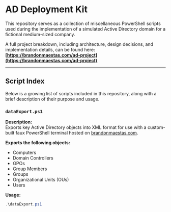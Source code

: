 # AD Deployment Kit

This repository serves as a collection of miscellaneous PowerShell scripts used during the implementation of a simulated Active Directory domain for a fictional medium-sized company.

A full project breakdown, including architecture, design decisions, and implementation details, can be found here:  
**[https://brandonmaestas.com/ad-project](https://brandonmaestas.com/ad-project)**

---

## Script Index

Below is a growing list of scripts included in this repository, along with a brief description of their purpose and usage.

### `dataExport.ps1`

**Description:**  
Exports key Active Directory objects into XML format for use with a custom-built faux PowerShell terminal hosted on [brandonmaestas.com](https://brandonmaestas.com/ad-project).

**Exports the following objects:**
- Computers
- Domain Controllers
- GPOs
- Group Members
- Groups
- Organizational Units (OUs)
- Users

**Usage:**
```powershell
.\dataExport.ps1
